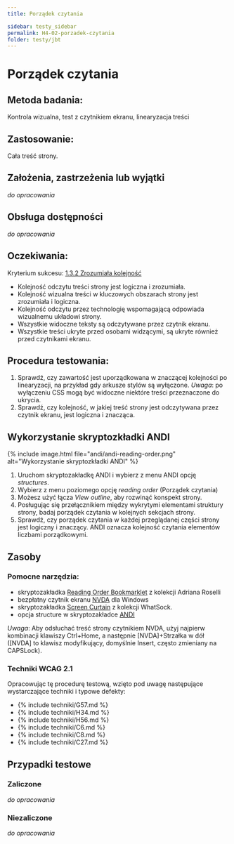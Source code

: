 ```yaml
---
title: Porządek czytania

sidebar: testy_sidebar
permalink: H4-02-porzadek-czytania
folder: testy/jbt
---
```



# Porządek czytania

## Metoda badania:
Kontrola wizualna, test z czytnikiem ekranu, linearyzacja treści  

## Zastosowanie:
Cała treść strony.

## Założenia, zastrzeżenia lub wyjątki
_do opracowania_

## Obsługa dostępności
_do opracowania_

## Oczekiwania:
Kryterium sukcesu: [1.3.2 Zrozumiała kolejność](https://wcag.lepszyweb.pl/#meaningful-sequence)
-	Kolejność odczytu treści strony jest logiczna i zrozumiała.
-	Kolejność wizualna treści w kluczowych obszarach strony jest zrozumiała i logiczna.   
-	Kolejność odczytu przez technologię wspomagającą odpowiada wizualnemu układowi strony.
-	Wszystkie widoczne teksty są odczytywane przez czytnik ekranu.
-	Wszystkie treści ukryte przed osobami widzącymi, są ukryte również przed czytnikami ekranu.

## Procedura testowania:
1.	Sprawdź, czy zawartość jest uporządkowana w znaczącej kolejności po linearyzacji, na przykład gdy arkusze stylów są wyłączone. *Uwaga*: po wyłączeniu CSS mogą być widoczne niektóre treści przeznaczone do ukrycia.
2.	Sprawdź, czy kolejność, w jakiej treść strony jest odczytywana przez czytnik ekranu, jest logiczna i znacząca.

## Wykorzystanie skryptozkładki ANDI
{% include image.html file="andi/andi-reading-order.png" alt="Wykorzystanie skryptozkładki ANDI" %}

1.	Uruchom skryptozakładkę ANDI i wybierz z menu ANDI opcję *structures*.
2.	Wybierz z menu poziomego opcję *reading order* (Porządek czytania)
3.	Możesz użyć łącza *View outline*, aby rozwinąć konspekt strony.
4.	Posługując się przełącznikiem między wykrytymi elementami struktury strony, badaj porządek czytania w kolejnych sekcjach strony.
5.	Sprawdź, czy porządek czytania w każdej przeglądanej części strony jest logiczny i znaczący. ANDI oznacza kolejność czytania elementów liczbami porządkowymi.  

## Zasoby

### Pomocne narzędzia:
-	skryptozakładka [Reading Order Bookmarklet](https://adrianroselli.com/2019/04/reading-order-bookmarklet.html) z kolekcji Adriana Roselli
-	bezpłatny czytnik ekranu [NVDA](https://www.nvda.pl/pobierz) dla Windows
-	skryptozakładka [Screen Curtain](http://whatsock.com/training/matrices/screen_curtain.htm) z kolekcji WhatSock.
-	opcja structure w skryptozakładce [ANDI](https://www.ssa.gov/accessibility/andi/help/install.html)

*Uwaga*: Aby odsłuchać treść strony czytnikiem NVDA, użyj najpierw kombinacji klawiszy Ctrl+Home, a następnie [NVDA]+Strzałka w dół ([NVDA] to klawisz modyfikujący, domyślnie Insert, często zmieniany na CAPSLock).

### Techniki WCAG 2.1
Opracowując tę procedurę testową, wzięto pod uwagę następujące wystarczające techniki i typowe defekty:

- {% include techniki/G57.md %}
- {% include techniki/H34.md %}
- {% include techniki/H56.md %}
- {% include techniki/C6.md %}
- {% include techniki/C8.md %}
- {% include techniki/C27.md %}


## Przypadki testowe

### Zaliczone
_do opracowania_

### Niezaliczone
_do opracowania_




